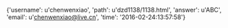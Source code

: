 {'username': u'chenwenxiao', 'path': u'dzd1138/1138.html', 'answer': u'ABC', 'email': u'chenwenxiao@live.cn', 'time': '2016-02-24:13:57:58'}